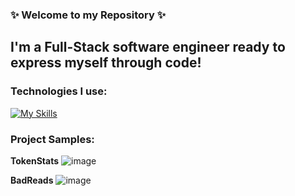 ### ✨ Welcome to my Repository ✨

## I'm a Full-Stack software engineer ready to express myself through code!

### Technologies I use: 
[![My Skills](https://skillicons.dev/icons?i=js,react,redux,python,flask,sqlite,html,css)](https://skillicons.dev)

### Project Samples:
**TokenStats**
![image](https://user-images.githubusercontent.com/54010874/195437673-138ba6de-bfb4-4096-8d05-6d03a8fb3d1c.png)

**BadReads** 
![image](https://user-images.githubusercontent.com/54010874/195437945-36b02287-edaa-4afb-9581-8d9d6994f2db.png)
